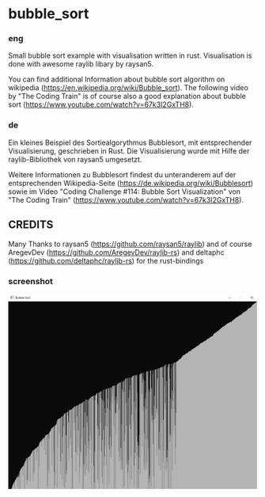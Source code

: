 # bubble_sort # 

### eng ###
Small bubble sort example with visualisation written in rust.
Visualisation is done with awesome raylib libary by raysan5.

You can find additional Information about bubble sort algorithm on wikipedia (https://en.wikipedia.org/wiki/Bubble_sort).
The following video by "The Coding Train" is of course also a good explanation about bubble sort (https://www.youtube.com/watch?v=67k3I2GxTH8).

### de ###
Ein kleines Beispiel des Sortiealgorythmus Bubblesort, mit entsprechender Visualisierung, geschrieben in Rust.
Die Visualisierung wurde mit Hilfe der raylib-Bibliothek von raysan5 umgesetzt.

Weitere Informationen zu Bubblesort findest du unteranderem auf der entsprechenden Wikipedia-Seite (https://de.wikipedia.org/wiki/Bubblesort)
sowie im Video "Coding Challenge #114: Bubble Sort Visualization" von "The Coding Train" (https://www.youtube.com/watch?v=67k3I2GxTH8).

## CREDITS ##
Many Thanks to raysan5 (https://github.com/raysan5/raylib) and of course
AregevDev (https://github.com/AregevDev/raylib-rs) and deltaphc (https://github.com/deltaphc/raylib-rs)
for the rust-bindings

### screenshot ###
![Alt text](/screenshot.png?raw=true "Bubble Sort in Rust - Screenshot")
